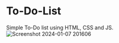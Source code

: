 # To-Do-List
Simple To-Do list using HTML, CSS and JS.
![Screenshot 2024-01-07 201606](https://github.com/Mr-Anas1/To-Do-List/assets/141704241/0a87d79c-4be6-4c9e-9832-ba07cb54f93c)
